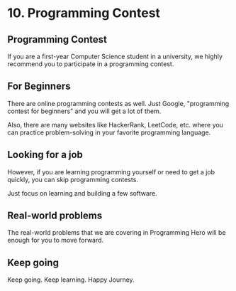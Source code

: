 # 10. Programming Contest

## Programming Contest
If you are a first-year Computer Science student in a university, we highly recommend you to participate in a programming contest. 

## For Beginners
There are online programming contests as well. Just Google, "programming contest for beginners" and you will get a lot of them.

Also, there are many websites like HackerRank, LeetCode, etc. where you can practice problem-solving in your favorite programming language. 

## Looking for a job
However, if you are learning programming yourself or need to get a job quickly, you can skip programming contests. 

Just focus on learning and building a few software.

## Real-world problems
The real-world problems that we are covering in Programming Hero will be enough for you to move forward. 

## Keep going
Keep going. Keep learning. 
Happy Journey.

